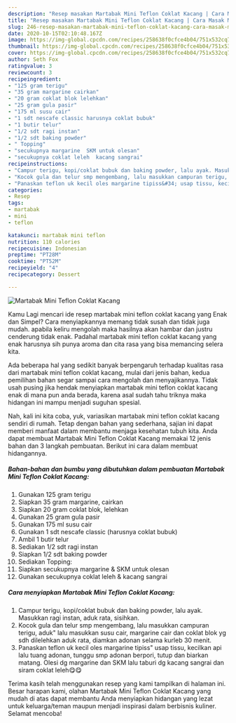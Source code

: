 ```yaml
---
description: "Resep masakan Martabak Mini Teflon Coklat Kacang | Cara Masak Martabak Mini Teflon Coklat Kacang Yang Lezat Sekali"
title: "Resep masakan Martabak Mini Teflon Coklat Kacang | Cara Masak Martabak Mini Teflon Coklat Kacang Yang Lezat Sekali"
slug: 246-resep-masakan-martabak-mini-teflon-coklat-kacang-cara-masak-martabak-mini-teflon-coklat-kacang-yang-lezat-sekali
date: 2020-10-15T02:10:48.167Z
image: https://img-global.cpcdn.com/recipes/258638f0cfce4b04/751x532cq70/martabak-mini-teflon-coklat-kacang-foto-resep-utama.jpg
thumbnail: https://img-global.cpcdn.com/recipes/258638f0cfce4b04/751x532cq70/martabak-mini-teflon-coklat-kacang-foto-resep-utama.jpg
cover: https://img-global.cpcdn.com/recipes/258638f0cfce4b04/751x532cq70/martabak-mini-teflon-coklat-kacang-foto-resep-utama.jpg
author: Seth Fox
ratingvalue: 3
reviewcount: 3
recipeingredient:
- "125 gram terigu"
- "35 gram margarine cairkan"
- "20 gram coklat blok lelehkan"
- "25 gram gula pasir"
- "175 ml susu cair"
- "1 sdt nescafe classic harusnya coklat bubuk"
- "1 butir telur"
- "1/2 sdt ragi instan"
- "1/2 sdt baking powder"
- " Topping"
- "secukupnya margarine  SKM untuk olesan"
- "secukupnya coklat leleh  kacang sangrai"
recipeinstructions:
- "Campur terigu, kopi/coklat bubuk dan baking powder, lalu ayak. Masukkan ragi instan, aduk rata, sisihkan."
- "Kocok gula dan telur smp mengembang, lalu masukkan campuran terigu, aduk&#34; lalu masukkan susu cair, margarine cair dan coklat blok yg sdh dilelehkan aduk rata, diamkan adonan selama kurleb 30 menit."
- "Panaskan teflon uk kecil oles margarine tipiss&#34; usap tissu, kecilkan api lalu tuang adonan, tunggu smp adonan berpori, tutup dan biarkan matang. Olesi dg margarine dan SKM lalu taburi dg kacang sangrai dan siram coklat leleh😋😋"
categories:
- Resep
tags:
- martabak
- mini
- teflon

katakunci: martabak mini teflon 
nutrition: 110 calories
recipecuisine: Indonesian
preptime: "PT28M"
cooktime: "PT52M"
recipeyield: "4"
recipecategory: Dessert

---
```



![Martabak Mini Teflon Coklat Kacang](https://img-global.cpcdn.com/recipes/258638f0cfce4b04/751x532cq70/martabak-mini-teflon-coklat-kacang-foto-resep-utama.jpg)

Kamu Lagi mencari ide resep martabak mini teflon coklat kacang yang Enak dan Simpel? Cara menyiapkannya memang tidak susah dan tidak juga mudah. apabila keliru mengolah maka hasilnya akan hambar dan justru cenderung tidak enak. Padahal martabak mini teflon coklat kacang yang enak harusnya sih punya aroma dan cita rasa yang bisa memancing selera kita.



Ada beberapa hal yang sedikit banyak berpengaruh terhadap kualitas rasa dari martabak mini teflon coklat kacang, mulai dari jenis bahan, kedua pemilihan bahan segar sampai cara mengolah dan menyajikannya. Tidak usah pusing jika hendak menyiapkan martabak mini teflon coklat kacang enak di mana pun anda berada, karena asal sudah tahu triknya maka hidangan ini mampu menjadi suguhan spesial.


Nah, kali ini kita coba, yuk, variasikan martabak mini teflon coklat kacang sendiri di rumah. Tetap dengan bahan yang sederhana, sajian ini dapat memberi manfaat dalam membantu menjaga kesehatan tubuh kita. Anda dapat membuat Martabak Mini Teflon Coklat Kacang memakai 12 jenis bahan dan 3 langkah pembuatan. Berikut ini cara dalam membuat hidangannya.

<!--inarticleads1-->

##### Bahan-bahan dan bumbu yang dibutuhkan dalam pembuatan Martabak Mini Teflon Coklat Kacang:

1. Gunakan 125 gram terigu
1. Siapkan 35 gram margarine, cairkan
1. Siapkan 20 gram coklat blok, lelehkan
1. Gunakan 25 gram gula pasir
1. Gunakan 175 ml susu cair
1. Gunakan 1 sdt nescafe classic (harusnya coklat bubuk)
1. Ambil 1 butir telur
1. Sediakan 1/2 sdt ragi instan
1. Siapkan 1/2 sdt baking powder
1. Sediakan  Topping:
1. Siapkan secukupnya margarine &amp; SKM untuk olesan
1. Gunakan secukupnya coklat leleh &amp; kacang sangrai




<!--inarticleads2-->

##### Cara menyiapkan Martabak Mini Teflon Coklat Kacang:

1. Campur terigu, kopi/coklat bubuk dan baking powder, lalu ayak. Masukkan ragi instan, aduk rata, sisihkan.
1. Kocok gula dan telur smp mengembang, lalu masukkan campuran terigu, aduk&#34; lalu masukkan susu cair, margarine cair dan coklat blok yg sdh dilelehkan aduk rata, diamkan adonan selama kurleb 30 menit.
1. Panaskan teflon uk kecil oles margarine tipiss&#34; usap tissu, kecilkan api lalu tuang adonan, tunggu smp adonan berpori, tutup dan biarkan matang. Olesi dg margarine dan SKM lalu taburi dg kacang sangrai dan siram coklat leleh😋😋




Terima kasih telah menggunakan resep yang kami tampilkan di halaman ini. Besar harapan kami, olahan Martabak Mini Teflon Coklat Kacang yang mudah di atas dapat membantu Anda menyiapkan hidangan yang lezat untuk keluarga/teman maupun menjadi inspirasi dalam berbisnis kuliner. Selamat mencoba!
